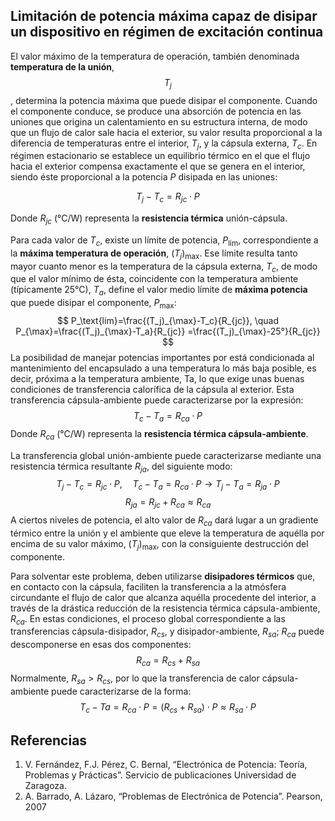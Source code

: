<script src="https://cdn.mathjax.org/mathjax/latest/MathJax.js?config=TeX-AMS-MML_HTMLorMML" type="text/javascript"></script>

## Limitación de potencia máxima capaz de disipar un dispositivo en régimen de excitación continua
El valor máximo de la temperatura de operación, también denominada **temperatura de la unión**, $$T_j$$, determina la potencia máxima que puede disipar el componente.
Cuando el componente conduce, se produce una absorción de potencia en las uniones que origina un calentamiento en su estructura interna, de modo que un flujo de calor sale hacia el exterior, su valor resulta proporcional a la diferencia de temperaturas entre el interior, $T_j$, y la cápsula externa, $T_c$. En régimen estacionario se establece un equilibrio térmico en el que el flujo hacia el exterior compensa exactamente el que se genera en el interior, siendo éste proporcional a la potencia $P$ disipada en las uniones:

$$
T_j-T_c=R_{jc} \cdot P
$$

Donde $R_{jc}$ (°C/W) representa la **resistencia térmica** unión-cápsula.

Para cada valor de $T_c$, existe un límite de potencia, $P_\text{lim}$, correspondiente a la **máxima temperatura de operación**, $(T_j)_{\max}$. Ese límite resulta tanto mayor cuanto menor es la temperatura de la cápsula externa, $T_c$, de modo que el valor mínimo de ésta, coincidente con la temperatura ambiente (típicamente 25°C), $T_a$, define el valor medio límite de **máxima potencia** que puede disipar el componente, $P_{\max}$:
$$
P_\text{lim}=\frac{(T_j)_{\max}-T_c}{R_{jc}}, \quad P_{\max}=\frac{(T_j)_{\max}-T_a}{R_{jc}}  =\frac{(T_j)_{\max}-25°}{R_{jc}}
$$
La posibilidad de manejar potencias importantes por está condicionada al mantenimiento del encapsulado a una temperatura lo más baja posible, es decir, próxima a la temperatura ambiente, Ta, lo que exige unas buenas condiciones de transferencia calorífica de la cápsula al exterior. Esta transferencia cápsula-ambiente puede caracterizarse por la expresión:
$$
T_c-T_a=R_{ca} \cdot P
$$
Donde $R_{ca}$ (°C/W) representa la **resistencia térmica cápsula-ambiente**.

La transferencia global unión-ambiente puede caracterizarse mediante una resistencia térmica resultante $R_{ja}$, del siguiente modo:
$$
T_j-T_c=R_{jc} \cdot P, \quad T_c-T_a=R_{ca} \cdot P \rightarrow T_j-T_a=R_{ja} \cdot P
$$
$$
R_{ja}=R_{jc}+R_{ca}≈R_{ca}
$$
A ciertos niveles de potencia, el alto valor de $R_{ca}$ dará lugar a un gradiente térmico entre la unión y el ambiente que eleve la temperatura de aquélla por encima de su valor máximo, $(T_j)_{\max}$, con la consiguiente destrucción del componente.

Para solventar este problema, deben utilizarse **disipadores térmicos** que, en contacto con la cápsula, faciliten la transferencia a la atmósfera circundante el flujo de calor que alcanza aquélla procedente del interior, a través de la drástica reducción de la resistencia térmica cápsula-ambiente, $R_{ca}$. En estas condiciones, el proceso global correspondiente a las transferencias cápsula-disipador, $R_{cs}$, y disipador-ambiente, $R_{sa}$; $R_{ca}$ puede descomponerse en esas dos componentes:
$$
R_{ca}=R_{cs}+R_{sa}
$$
Normalmente, $R_{sa}>R_{cs}$, por lo que la transferencia de calor cápsula-ambiente puede caracterizarse de la forma:
$$
T_c-Ta=R_{ca} \cdot P=(R_{cs}+R_{sa}) \cdot P \approx R_{sa} \cdot P
$$

## Referencias
1.	V. Fernández, F.J. Pérez, C. Bernal, “Electrónica de Potencia: Teoría, Problemas y Prácticas”. Servicio de publicaciones Universidad de Zaragoza.
2.	A. Barrado, A. Lázaro, “Problemas de Electrónica de Potencia”. Pearson, 2007 
